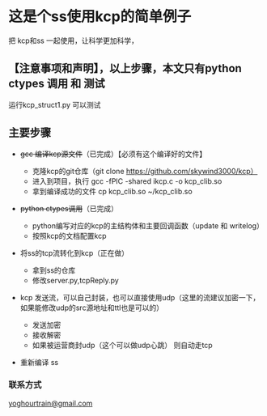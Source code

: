 # 这是个ss使用kcp的简单例子
把 kcp和ss 一起使用，让科学更加科学，

## 【注意事项和声明】，以上步骤，本文只有python ctypes 调用 和 测试
运行kcp_struct1.py 可以测试

## 主要步骤
  - ~~gcc 编译kcp源文件~~（已完成）【必须有这个编译好的文件】
    + 克隆kcp的git仓库（git clone https://github.com/skywind3000/kcp）
    + 进入到项目，执行 gcc -fPIC -shared ikcp.c -o kcp_clib.so
    + 拿到编译成功的文件 cp kcp_clib.so ~/kcp_clib.so
  - ~~python ctypes调用~~（已完成）
    + python编写对应的kcp的主结构体和主要回调函数（update 和 writelog）
    + 按照kcp的文档配置kcp
  - 将ss的tcp流转化到kcp（正在做）
    - 拿到ss的仓库
    - 修改server.py,tcpReply.py
    
  - kcp 发送流，可以自己封装，也可以直接使用udp（这里的流建议加密一下，如果能修改udp的src源地址和ttl也是可以的）
    + 发送加密
    + 接收解密
    + 如果被运营商封udp（这个可以做udp心跳） 则自动走tcp
  - 重新编译 ss
  

### 联系方式
  yoghourtrain@gmail.com
